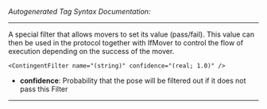_Autogenerated Tag Syntax Documentation:_

---
A special filter that allows movers to set its value (pass/fail). This value can then be used in the protocol together with IfMover to control the flow of execution depending on the success of the mover.

```
<ContingentFilter name="(string)" confidence="(real; 1.0)" />
```

-   **confidence**: Probability that the pose will be filtered out if it does not pass this Filter

---
